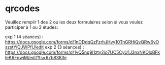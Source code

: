 # qrcodes
Veuillez remplir 1 des 2 ou les deux formulaires selon si vous voulez participer à 1 ou 2 études:

exp 1 (4 séances) : https://docs.google.com/forms/d/1nODdqQzFzrhJHvy10TnGRHiQvQRw6yOszstYiQJWPfU/edit
exp 2 (3 séances) : https://docs.google.com/forms/d/1vQ5ng9I1zty2io7UC5CyU1J3nxNKOlxBFkIeK6FnwjM/edit?ts=67b8383e
